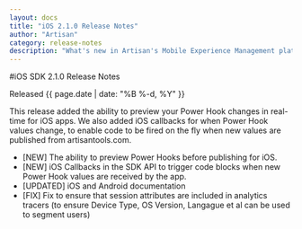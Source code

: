 ```yaml
---
layout: docs
title: "iOS 2.1.0 Release Notes"
author: "Artisan"
category: release-notes
description: "What's new in Artisan's Mobile Experience Management platform."
---
```

#iOS SDK 2.1.0 Release Notes

Released {{ page.date | date: "%B %-d, %Y" }}

This release added the ability to preview your Power Hook changes in real-time for iOS apps. We also added iOS callbacks for when Power Hook values change, to enable code to be fired on the fly when new values are published from artisantools.com.

* [NEW] The ability to preview Power Hooks before publishing for iOS.
* [NEW] iOS Callbacks in the SDK API to trigger code blocks when new Power Hook values are received by the app.
* [UPDATED] iOS and Android documentation
* [FIX] Fix to ensure that session attributes are included in analytics tracers (to ensure Device Type, OS Version, Langague et al can be used to segment users)